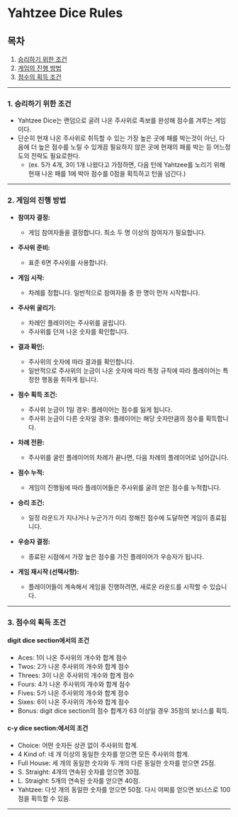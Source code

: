 # Yahtzee Dice Rules

## 목차
1. [승리하기 위한 조건](#1-승리하기-위한-조건)
2. [게임의 진행 방법](#2-게임의-진행-방법)
3. [점수의 획득 조건](#3-점수의-획득-조건)

---
### 1. 승리하기 위한 조건
- Yahtzee Dice는 랜덤으로 굴려 나온 주사위로 족보를 완성해 점수를 겨루는 게임이다.
- 단순히 현재 나온 주사위로 취득할 수 있는 가장 높은 곳에 패를 박는것이 아닌, 다음에 더 높은 점수를 노릴 수 있게끔 필요하지 않은 곳에 현재의 패를 박는 등 어느정도의 전략도 필요로한다. 
  - (ex. 5가 4개, 3이 1개 나왔다고 가정하면, 다음 턴에 Yahtzee를 노리기 위해 현재 나온 패를 1에 박아 점수를 0점을 획득하고 턴을 넘긴다.)
---
### 2. 게임의 진행 방법
- **참여자 결정:**
   - 게임 참여자들을 결정합니다. 최소 두 명 이상의 참여자가 필요합니다.

- **주사위 준비:**
   - 표준 6면 주사위를 사용합니다.

- **게임 시작:**
   - 차례를 정합니다. 일반적으로 참여자들 중 한 명이 먼저 시작합니다.

- **주사위 굴리기:**
   - 차례인 플레이어는 주사위를 굴립니다.
   - 주사위를 던져 나온 숫자를 확인합니다.

- **결과 확인:**
   - 주사위의 숫자에 따라 결과를 확인합니다.
   - 일반적으로 주사위의 눈금이 나온 숫자에 따라 특정 규칙에 따라 플레이어는 특정한 행동을 취하게 됩니다.

- **점수 획득 조건:**
   - 주사위 눈금이 1일 경우: 플레이어는 점수를 잃게 됩니다.
   - 주사위 눈금이 다른 숫자일 경우: 플레이어는 해당 숫자만큼의 점수를 획득합니다.

- **차례 전환:**
   - 주사위를 굴린 플레이어의 차례가 끝나면, 다음 차례의 플레이어로 넘어갑니다.

- **점수 누적:**
   - 게임이 진행됨에 따라 플레이어들은 주사위를 굴려 얻은 점수를 누적합니다.

- **승리 조건:**
   - 일정 라운드가 지나거나 누군가가 미리 정해진 점수에 도달하면 게임이 종료됩니다.

- **우승자 결정:**
    - 종료된 시점에서 가장 높은 점수를 가진 플레이어가 우승자가 됩니다.

- **게임 재시작 (선택사항):**
    - 플레이어들이 계속해서 게임을 진행하려면, 새로운 라운드를 시작할 수 있습니다.
---
### 3. 점수의 획득 조건
#### digit dice section에서의 조건
- Aces: 1이 나온 주사위의 개수와 합계 점수
- Twos: 2가 나온 주사위의 개수와 합계 점수
- Threes: 3이 나온 주사위의 개수와 합계 점수
- Fours: 4가 나온 주사위의 개수와 합계 점수
- Fives: 5가 나온 주사위의 개수와 합계 점수
- Sixes: 6이 나온 주사위의 개수와 합계 점수
- Bonus: digit dice section의 점수 합계가 63 이상일 경우 35점의 보너스를 획득.
#### c-y dice section:에서의 조건
- Choice: 어떤 숫자든 상관 없이 주사위의 합계.
- 4 Kind of: 네 개 이상의 동일한 숫자를 얻으면 모든 주사위의 합계.
- Full House: 세 개의 동일한 숫자와 두 개의 다른 동일한 숫자를 얻으면 25점.
- S. Straight: 4개의 연속된 숫자를 얻으면 30점.
- L. Straight: 5개의 연속된 숫자를 얻으면 40점.
- Yahtzee: 다섯 개의 동일한 숫자를 얻으면 50점. 다시 야찌를 얻으면 보너스로 100점을 획득할 수 있음.
---
